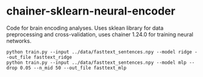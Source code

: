 # chainer-sklearn-neural-encoder
Code for brain encoding analyses. Uses sklean library for data preprocessing and cross-validation, uses chainer 1.24.0 for training neural networks.

```
python train.py --input ../data/fasttext_sentences.npy --model ridge --out_file fasttext_ridge
python train.py --input ../data/fasttext_sentences.npy --model mlp --drop 0.05 --n_mid 50 --out_file fasttext_mlp
```
